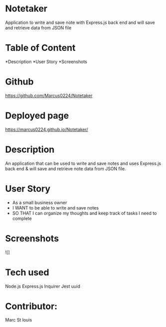 # Notetaker
Application to write and save note with Express.js back end and will save and retrieve data from JSON file

# Table of Content
*Description 
*User Story 
*Screenshots

# Github
https://github.com/Marcus0224/Notetaker

# Deployed page
https://marcus0224.github.io/Notetaker/


# Description 
An application that can be used to write and save notes and uses Express.js back end & will save and retrieve note data from JSON file.

# User Story 
- As a small business owner
- I WANT to be able to write and save notes 
- SO THAT I can organize my thoughts and keep track of tasks I need to complete

# Screenshots
![]

# Tech used 
Node.js
Express.js
Inquirer
Jest
uuid

# Contributor:
Marc St louis

